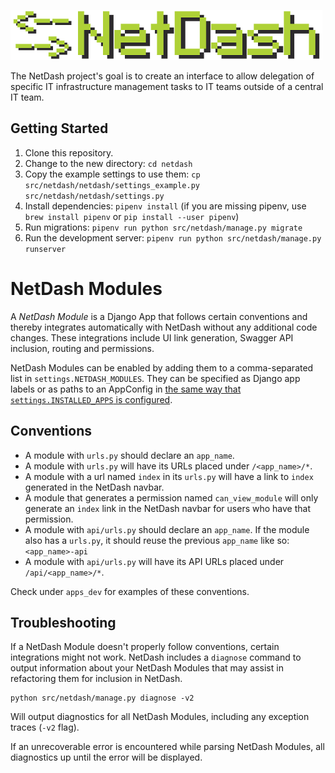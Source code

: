 ![NetDash](docs/netdash-logo-small.png)

The NetDash project's goal is to create an interface to allow delegation of specific IT infrastructure management tasks to IT teams outside of a central IT team. 

## Getting Started

1. Clone this repository.
2. Change to the new directory: `cd netdash`
3. Copy the example settings to use them: `cp src/netdash/netdash/settings_example.py src/netdash/netdash/settings.py`
4. Install dependencies: `pipenv install` (if you are missing pipenv, use `brew install pipenv` or `pip install --user pipenv`)
5. Run migrations: `pipenv run python src/netdash/manage.py migrate`
6. Run the development server: `pipenv run python src/netdash/manage.py runserver`

# NetDash Modules

A *NetDash Module* is a Django App that follows certain conventions and thereby integrates automatically with NetDash without any additional code changes. These integrations include UI link generation, Swagger API inclusion, routing and permissions.

NetDash Modules can be enabled by adding them to a comma-separated list in `settings.NETDASH_MODULES`. They can be specified as Django app labels or as paths to an AppConfig in [the same way that `settings.INSTALLED_APPS` is configured](https://docs.djangoproject.com/en/2.2/ref/applications/#for-application-users).

## Conventions

* A module with `urls.py` should declare an `app_name`.
* A module with `urls.py` will have its URLs placed under `/<app_name>/*`.
* A module with a url named `index` in its `urls.py` will have a link to `index` generated in the NetDash navbar.
* A module that generates a permission named `can_view_module` will only generate an `index` link in the NetDash navbar for users who have that permission.
* A module with `api/urls.py` should declare an `app_name`. If the module also has a `urls.py`, it should reuse the previous `app_name` like so: `<app_name>-api`
* A module with `api/urls.py` will have its API URLs placed under `/api/<app_name>/*`.

Check under `apps_dev` for examples of these conventions.

## Troubleshooting

If a NetDash Module doesn't properly follow conventions, certain integrations might not work. NetDash includes a `diagnose` command to output information about your NetDash Modules that may assist in refactoring them for inclusion in NetDash.

```
python src/netdash/manage.py diagnose -v2
```

Will output diagnostics for all NetDash Modules, including any exception traces (`-v2` flag).

If an unrecoverable error is encountered while parsing NetDash Modules, all diagnostics up until the error will be displayed.
